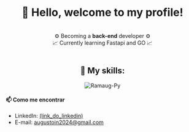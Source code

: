 <div align="center">
  <h1>👋 Hello, welcome to my profile!</h1>
</div>

<br>

<div align="center">
  ⚙️ Becoming a <strong>back-end</strong> developer ⚙️<br>📈 Currently learning Fastapi and GO 📈
</div>

<br>

<div align="center">
  <h2>📌 My skills:</h2>
</div>

<div style="text-align: center;" align="center">
  <img align="center" alt="Ramaug-Py" src="https://skillicons.dev/icons?i=py,js,flask,django,html,css,sqlite,mysql,github,vscode">
</div>

#### 📫 Como me encontrar
- LinkedIn: [(link_do_linkedin)](https://www.linkedin.com/in/ramon-augusto-878a772ba/)
- E-mail: augustoin2024@gmail.com
